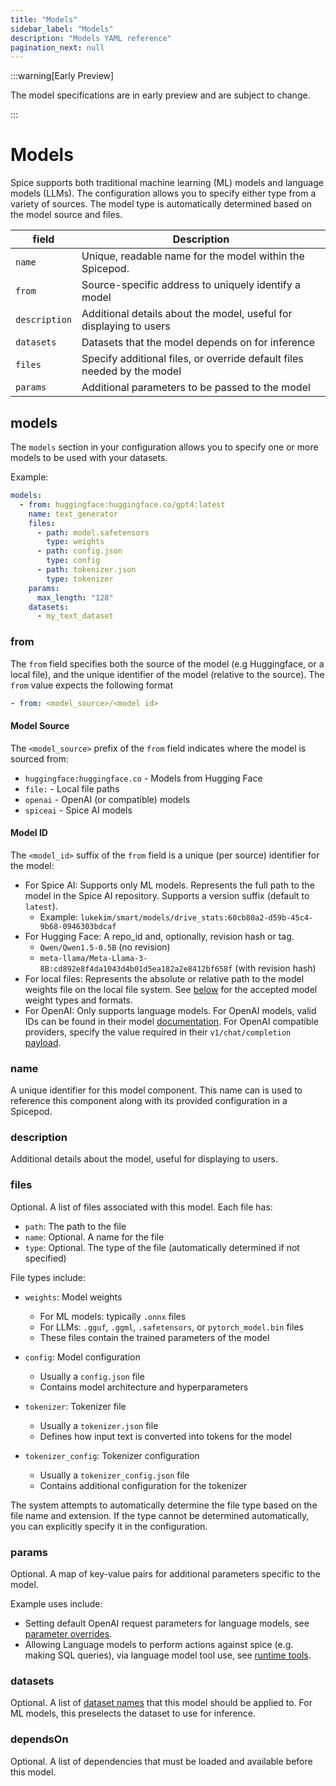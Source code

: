 ```yaml
---
title: "Models"
sidebar_label: "Models"
description: "Models YAML reference"
pagination_next: null
---
```


:::warning[Early Preview]

The model specifications are in early preview and are subject to change.

:::

# Models

Spice supports both traditional machine learning (ML) models and language models (LLMs). The configuration allows you to specify either type from a variety of sources. The model type is automatically determined based on the model source and files.

| field         | Description                                                             |
| ------------- | ----------------------------------------------------------------------- |
| `name`        | Unique, readable name for the model within the Spicepod.                |
| `from`        | Source-specific address to uniquely identify a model                    |
| `description` | Additional details about the model, useful for displaying to users      |
| `datasets`    | Datasets that the model depends on for inference                        |
| `files`       | Specify additional files, or override default files needed by the model |
| `params`      | Additional parameters to be passed to the model                         |

## models

The `models` section in your configuration allows you to specify one or more models to be used with your datasets.

Example:

```yaml
models:
  - from: huggingface:huggingface.co/gpt4:latest
    name: text_generator
    files:
      - path: model.safetensors
        type: weights
      - path: config.json
        type: config
      - path: tokenizer.json
        type: tokenizer
    params:
      max_length: "128"
    datasets:
      - my_text_dataset
```

### from

The `from` field specifies both the source of the model (e.g Huggingface, or a local file), and the unique identifier of the model (relative to the source). The `from` value expects the following format

```yaml
- from: <model_source>/<model id>
```

#### Model Source

The `<model_source>` prefix of the `from` field indicates where the model is sourced from:

- `huggingface:huggingface.co` - Models from Hugging Face
- `file:` - Local file paths
- `openai` - OpenAI (or compatible) models
- `spiceai` - Spice AI models

#### Model ID

The `<model_id>` suffix of the `from` field is a unique (per source) identifier for the model:

- For Spice AI: Supports only ML models. Represents the full path to the model in the Spice AI repository. Supports a version suffix (default to `latest`).
  - Example: `lukekim/smart/models/drive_stats:60cb80a2-d59b-45c4-9b68-0946303bdcaf`
- For Hugging Face: A repo_id and, optionally, revision hash or tag.
  - `Qwen/Qwen1.5-0.5B` (no revision)
  - `meta-llama/Meta-Llama-3-8B:cd892e8f4da1043d4b01d5ea182a2e8412bf658f` (with revision hash)
- For local files: Represents the absolute or relative path to the model weights file on the local file system. See [below](#files) for the accepted model weight types and formats.
- For OpenAI: Only supports language models. For OpenAI models, valid IDs can be found in their model [documentation](https://platform.openai.com/docs/models/continuous-model-upgrades). For OpenAI compatible providers, specify the value required in their `v1/chat/completion` [payload](https://platform.openai.com/docs/api-reference/chat/create#chat-create-model).

### name

A unique identifier for this model component. This name can is used to reference this component along with its provided configuration in a Spicepod.

### description

Additional details about the model, useful for displaying to users.

### files

Optional. A list of files associated with this model. Each file has:

- `path`: The path to the file
- `name`: Optional. A name for the file
- `type`: Optional. The type of the file (automatically determined if not specified)

File types include:

- `weights`: Model weights

  - For ML models: typically `.onnx` files
  - For LLMs: `.gguf`, `.ggml`, `.safetensors`, or `pytorch_model.bin` files
  - These files contain the trained parameters of the model

- `config`: Model configuration

  - Usually a `config.json` file
  - Contains model architecture and hyperparameters

- `tokenizer`: Tokenizer file

  - Usually a `tokenizer.json` file
  - Defines how input text is converted into tokens for the model

- `tokenizer_config`: Tokenizer configuration
  - Usually a `tokenizer_config.json` file
  - Contains additional configuration for the tokenizer

The system attempts to automatically determine the file type based on the file name and extension. If the type cannot be determined automatically, you can explicitly specify it in the configuration.

### params

Optional. A map of key-value pairs for additional parameters specific to the model.

Example uses include:

- Setting default OpenAI request parameters for language models, see [parameter overrides](/features/large-language-models/parameter_overrides.md).
- Allowing Language models to perform actions against spice (e.g. making SQL queries), via language model tool use, see [runtime tools](/features/large-language-models/runtime_tools.md).

### datasets

Optional. A list of [dataset names](./datasets.md#name) that this model should be applied to. For ML models, this preselects the dataset to use for inference.

### dependsOn

Optional. A list of dependencies that must be loaded and available before this model.
